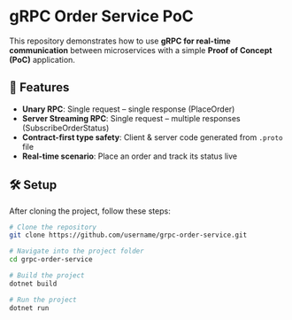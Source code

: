 # gRPC Order Service PoC  

This repository demonstrates how to use **gRPC for real-time communication** between microservices with a simple **Proof of Concept (PoC)** application.  

## 🚀 Features  
- **Unary RPC**: Single request – single response (PlaceOrder)  
- **Server Streaming RPC**: Single request – multiple responses (SubscribeOrderStatus)  
- **Contract-first type safety**: Client & server code generated from `.proto` file  
- **Real-time scenario**: Place an order and track its status live  

## 🛠️ Setup  
After cloning the project, follow these steps:  

```bash
# Clone the repository
git clone https://github.com/username/grpc-order-service.git

# Navigate into the project folder
cd grpc-order-service

# Build the project
dotnet build

# Run the project
dotnet run
